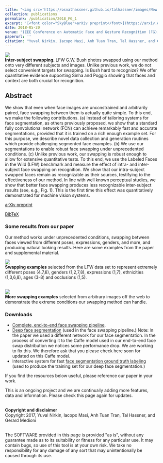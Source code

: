 ```yaml
---
title: "<img src='https://osnathassner.github.io/talhassner/images/New - Icon.jpg' width='80'> On Face Segmentation, Face Swapping, and Face Perception"
collection: publications
permalink: /publication/2018_FG_1
excerpt: '[<font color="SkyBlue">arXiv preprint</font>](https://arxiv.org/abs/1704.06729)'
date: 2018-05-20
venue: "IEEE Conference on Automatic Face and Gesture Recognition (FG), Xi'an, China"
paperurl: ''
citation: "Yuval Nirkin, Iacopo Masi, Anh Tuan Tran, Tal Hassner, and Gerard Medioni. (2018). &quot;On Face Segmentation, Face Swapping, and Face Perception.&quot; <i>IEEE Conference on Automatic Face and Gesture Recognition (FG), Xi'an, China</i>."
---
```


<img src='https://osnathassner.github.io/talhassner/projects/faceswap/teaser.jpg'></br>
<b>Inter-subject swapping</b>. LFW G.W. Bush photos swapped using our method onto very different subjects and images. Unlike previous work, we do not select convenient targets for swapping. Is Bush hard to recognize? We offer quantitative evidence supporting Sinha and Poggio showing that faces and context are both crucial for recognition.

Abstract
------
We show that even when face images are unconstrained and arbitrarily paired, face swapping between them is actually quite simple. To this end, we make the following contributions. (a) Instead of tailoring systems for face segmentation, as others previously proposed, we show that a standard fully convolutional network (FCN) can achieve remarkably fast and accurate segmentations, provided that it is trained on a rich enough example set. For this purpose, we describe novel data collection and generation routines which provide challenging segmented face examples. (b) We use our segmentations to enable robust face swapping under unprecedented conditions. (c) Unlike previous work, our swapping is robust enough to allow for extensive quantitative tests. To this end, we use the Labeled Faces in the Wild (LFW) benchmark and measure the effect of intra- and inter-subject face swapping on recognition. We show that our intra-subject swapped faces remain as recognizable as their sources, testifying to the effectiveness of our method. In line with well known perceptual studies, we show that better face swapping produces less recognizable inter-subject results (see, e.g., Fig. 1). This is the first time this effect was quantitatively demonstrated for machine vision systems.


[arXiv preprint](https://arxiv.org/abs/1704.06729)

[BibTeX](https://osnathassner.github.io/talhassner/projects/faceswap/BibTeX.txt)

### Some results from our paper
Our method works under unprecedented conditions, swapping between faces viewed from different poses, expressions, genders, and more, and producing natural looking results. Here are some examples from the paper and supplemental material.<br/>

<img src='https://osnathassner.github.io/talhassner/projects/faceswap/qualitative_inter.jpg'></br>
<b>Swapping examples</b> selected from the LFW data set to represent extremely different poses (4,7,8), genders (1,2,7,8), expressions (1,7), ethnicities (1,3,6,8), ages (3-8) and occlusions (1,5).<br/><br/>

<img src='https://osnathassner.github.io/talhassner/projects/faceswap/qual_single_multi.jpg'></br>
<b>More swapping examples</b> selected from arbitrary images off the web to demonstrate the extreme conditions our swapping method can handle.

### Downloads
- [Complete, end-to-end face swapping pipeline](https://github.com/YuvalNirkin/face_swap).
- [Deep face segmentation](https://github.com/YuvalNirkin/face_segmentation) (used in the face swapping pipeline.)
Note: In the paper we used a different network for our face segmentation. In the process of converting it to the Caffe model used in our end-to-end face swap distribution we notices some performance drop. We are working to fix this. We therefore ask that you please check here soon for updated on this Caffe model.
- Interactive system for fast [face segmentation ground truth labeling](https://github.com/YuvalNirkin/face_video_segment) (used to produce the training set for our deep face segmentation.)

If you find the resources below useful, please reference our paper in your work.<br/>


This is an ongoing project and we are continually adding more features, data and information. Please check this page again for updates.

<br/>
<b>Copyright and disclaimer</b><br/>
Copyright 2017, Yuval Nirkin, Iacopo Masi, Anh Tuan Tran, Tal Hassner, and Gerard Medioni 

<br/>The SOFTWARE provided in this page is provided "as is", without any guarantee made as to its suitability or fitness for any particular use. It may contain bugs, so use of this tool is at your own risk. We take no responsibility for any damage of any sort that may unintentionally be caused through its use.

